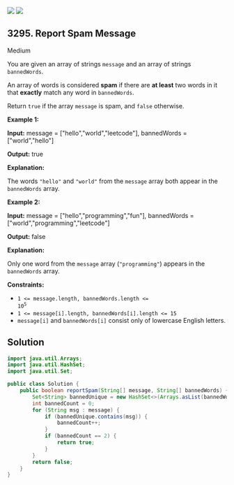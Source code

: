 [![](https://img.shields.io/github/stars/javadev/LeetCode-in-Java?label=Stars&style=flat-square)](https://github.com/javadev/LeetCode-in-Java)
[![](https://img.shields.io/github/forks/javadev/LeetCode-in-Java?label=Fork%20me%20on%20GitHub%20&style=flat-square)](https://github.com/javadev/LeetCode-in-Java/fork)

## 3295\. Report Spam Message

Medium

You are given an array of strings `message` and an array of strings `bannedWords`.

An array of words is considered **spam** if there are **at least** two words in it that **exactly** match any word in `bannedWords`.

Return `true` if the array `message` is spam, and `false` otherwise.

**Example 1:**

**Input:** message = ["hello","world","leetcode"], bannedWords = ["world","hello"]

**Output:** true

**Explanation:**

The words `"hello"` and `"world"` from the `message` array both appear in the `bannedWords` array.

**Example 2:**

**Input:** message = ["hello","programming","fun"], bannedWords = ["world","programming","leetcode"]

**Output:** false

**Explanation:**

Only one word from the `message` array (`"programming"`) appears in the `bannedWords` array.

**Constraints:**

*   <code>1 <= message.length, bannedWords.length <= 10<sup>5</sup></code>
*   `1 <= message[i].length, bannedWords[i].length <= 15`
*   `message[i]` and `bannedWords[i]` consist only of lowercase English letters.

## Solution

```java
import java.util.Arrays;
import java.util.HashSet;
import java.util.Set;

public class Solution {
    public boolean reportSpam(String[] message, String[] bannedWords) {
        Set<String> bannedUnique = new HashSet<>(Arrays.asList(bannedWords));
        int bannedCount = 0;
        for (String msg : message) {
            if (bannedUnique.contains(msg)) {
                bannedCount++;
            }
            if (bannedCount == 2) {
                return true;
            }
        }
        return false;
    }
}
```